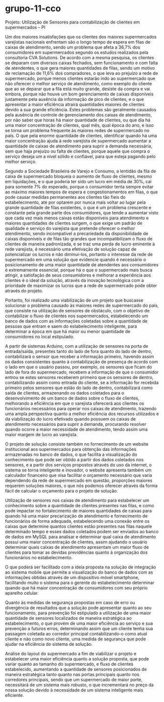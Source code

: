 # grupo-11-cco
Projeto: Utilização de Sensores para contabilização de clientes em supermercados – PI

  Um dos maiores insatisfações que os clientes dos maiores supermercados varejistas nacionais enfrentam são o longo tempo de espera em filas de caixas de atendimento, sendo um problema que afeta a 36,7% dos consumidores em supermercados segundo os estudos realizados pela consultoria CVA Solutions. De acordo com a mesma pesquisa, os clientes se deparam com diversos caixas fechados, sem funcionamento e com falta de atendentes, o que gera maiores quantidades de filas, sendo um motivo de reclamação de 11,6% dos compradores, o que leva ao prejuízo a rede de supermercado, porque menos clientes estarão indo ao supermercado que não oferecer o melhor serviço de atendimento, como exemplo do cliente que ao se deparar que a fila está muito grande, desiste da compra e vai embora, porque não houve um bom gerenciamento de caixas disponíveis justamente pela ausência da informação de pico de clientes, e o que apresentar a maior eficiência atrairá quantidades maiores de clientes devido a sua grande eficiência. Estes problemas são geralmente causados pela ausência de controle de gerenciamento dos caixas de atendimento, por não saber que horas há maior quantidade de clientes, ou que dia há uma maior concentração de clientes, qual mês, qual época do ano, e isso se torna um problema frequente às maiores redes de supermercado no país. O que pela enorme quantidade de clientes, identificar quando há uma maior concentração ajuda à rede varejista de supermercado aumentar a quantidade de caixas de atendimento para suprir a demanda necessária, sem que haja prejuízo ou falta de clientes, porque aquele que compra o serviço deseja um a nível sólido e confiável, para que esteja pagando pelo melhor serviço. 

  Segundo a Sociedade Brasileira de Varejo e Consumo, a lentidão da fila de caixa de supermercado bloqueia o aumento de fluxo de clientes, mesmo em liquidações, e o que poderia ter sido um lucro em média de 30%, cai para somente 7% do esperado, porque o consumidor tenta sempre evitar ao máximo maiores tempos de espera e congestionamentos em filas, o que pode causar medidas permanentes aos clientes tão fieis do estabelecimento, até por optarem por nunca mais voltar ao lugar pela grande quantidade de filas existentes, o que é um problema crescente e constante pela grande parte dos consumidores, que tende a aumentar visto que cada vez mais menos caixas estão disponíveis para atendimento e maiores quantidades de clientes surgem, o que exige um padrão de qualidade e serviço do varejista que pretende oferecer o melhor atendimento, sendo incompatível a precariedade da disponibilidade de caixas disponíveis e de filas tão grandes que incompatibilizam o fluxo de clientes de maneira padronizada, e se traz uma perda de lucro eminente à rede varejista, é necessário uma efetivação de solução capaz de potencializar os lucros e não diminui-los, portanto o interesse da rede de supermercado em uma solução que evidencie quando é necessário o posicionamento de uma maior quantidade de atendentes aos consumidores é extremamente essencial, porque há o que o supermercado mais busca atingir, a satisfação de seus consumidores e melhorar a experiência aos clientes é o ideal da solução, através da inovação tecnológica com a prioridade de maximizar os lucros que a rede de supermercado pode obter através do projeto.

  Portanto, foi realizado uma viabilização de um projeto que buscasse solucionar o problema causado às maiores redes de supermercado do país, que consiste na utilização de sensores de obstáculo, com o objetivo de contabilizar o fluxo de clientes nos supermercados, estabelecendo um banco de dados com as informações coletadas sobre a quantidade de pessoas que entram e saem do estabelecimento inteligente, para determinar a época em que há maior ou menor quantidade de consumidores no local estipulado.

  A partir de sistemas Arduino, com a utilização de sensores na porta de entrada/saída, presentes tanto do lado de fora quanto do lado de dentro, contabilizará o sensor que receber a informação primeiro, havendo assim os dados consistentes quanto à contabilização de presença de acordo com o lado em que o usuário passou, por exemplo, os sensores que ficam do lado de fora do supermercado, recebem a informação de que o consumidor entrou se estes sensores receberem primeiro que os sensores de dentro, contabilizando assim como entrada do cliente, se a informação for recebida primeiro pelos sensores que estão do lado de dentro, contabilizará como saída de clientes, armazenando os dados coletados para o desenvolvimento de um banco de dados sobre o fluxo de clientes, melhorando a eficiência em que o varejista oferecerá aos clientes os funcionários necessários para operar nos caixas de atendimento, trazendo uma ampla perspectiva quanto a melhor eficiência dos recursos utilizados e da viabilização do lucro efetivado quando possuem os caixas de atendimento necessários para suprir a demanda, procurando resolver quando ocorre a maior necessidade de atendimento, tendo assim uma maior margem de lucro ao varejista.
  
  O projeto de solução consiste também no fornecimento de um website institucional aos supermercados para obtenção das informações armazenadas no banco de dados, o que facilita a visualização do conhecimento que pode ser obtido a partir dos dados coletados nos sensores, e a partir dos serviços propostos através do uso da internet, o sistema se torna inteligente e inovador, o website apresenta também um calculador financeiro que visa facilitar o orçamento necessário que varia dependendo da rede de supermercado em questão, proporções maiores requerem soluções maiores, o que nós podemos oferecer através da forma fácil de calcular o orçamento para o projeto de solução.

  Utilização de sensores nos caixas de atendimento para estabelecer um conhecimento sobre a quantidade de clientes presentes nas filas, e como pode impactar no fortalecimento de maiores quantidades de caixas para quando há uma maior precarização de atendimento e fornecimento de funcionários de forma adequada, estabelecendo uma conexão entre os caixas que determine quantos clientes estão presentes nas filas naquele determinado tempo e esses dados coletados podem ser enviados ao banco de dados em MySQL para analisar e determinar qual caixa de atendimento possui uma maior concentração de clientes, assim ajudando o usuário determinar quais caixas de atendimento apresentam um maior fluxo de clientes para tomar as devidas previdências quanto à organização dos funcionários no estabelecimento.

  O que poderá ser facilitado com a ideia proposta na solução de integração ao sistema mobile que permite a visualização do banco de dados com as informações obtidas através de um dispositivo móvel smartphone, facilitando muito o sistema para o gerente do estabelecimento determinar quando que há maior concentração de consumidores com seu próprio aparelho celular.

  Quanto às medidas de segurança propostas em caso de erro ou divergência de resultados que a solução pode apresentar quanto ao seu funcionamento, para prevenção foi estipulado a utilização de uma maior quantidade de sensores localizados de maneira estratégica ao estabelecimento, o que provém de uma maior eficiência ao serviço e sua prevenção a futuros erros, determinando assim que um cliente tenha sua passagem coletada ao corredor principal contabilizando-o como atual cliente e não como novo cliente, uma medida de segurança que pode ajudar na eficiência do sistema de solução.

  Análise do layout do supermercado a fim de viabilizar o projeto e estabelecer uma maior eficiência quanto a solução proposta, que pode variar quanto ao tamanho do supermercado, e fluxo de clientes estabelecido, aumentando a quantidade de sensores posicionados de maneira estratégica tanto quanto nas portas principais quanto nos corredores principais, sendo que um supermercado de maior porte, necessitará de um sistema mais robusto,  o que incrementará no preço da nossa solução devido à necessidade de um sistema inteligente mais eficiente.
